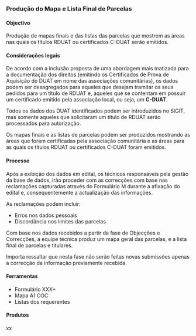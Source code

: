 ### Produção do Mapa e Lista Final de Parcelas

#### Objectivo

Produção de mapas finais e das listas das parcelas que mostrem as áreas nas quais os títulos RDUAT ou certificados C-DUAT serão emitidos.

#### Considerações legais

De acordo com a inclusão proposta de uma abordagem mais matizada para a documentação dos direitos \(emitindo os Certificados de Prova de Aquisição do DUAT em nome das associações comunitárias\), os dados podem ser desagregados para aqueles que desejam tramitar os seus pedidos para um título de RDUAT e, aqueles que se contentam em possuir um certificado emitido pela associação local, ou seja, um **C-DUAT**. 

Todos os dados dos DUAT identificados podem ser introduzidos no SiGIT, mas somente aqueles que solicitaram um título de RDUAT serão processados para autorização.

Os mapas finais e as listas de parcelas podem ser produzidos mostrando as áreas que foram certificadas pela associação comunitária e as áreas para as quais os títulos RDUAT ou certificados C-DUAT foram emitidos.

#### Processo

Após a exibição dos dados em edital, os técnicos responsáveis pela gestão da base de dados, irão proceder com as correcções com base nas reclamações capturadas através do Formulário M durante a afixação do edital e, consequentemente a actualização das informações.

As reclamações podem incluir:

* Erros nos dados pessoais 
* Discordância nos limites das parcelas

Com base nos dados recebidos a partir da fase de Objecções e Correcções, a equipe técnica produz um mapa geral das parcelas, e a lista final de parcelas e titulares. 

Importa ressaltar que nesta fase não serão feitas novas submissões apenas a correcção da informação previamente recebida.

#### Ferramentas

* Formulário XXX+
* Mapa A1 COC
* Listas dos requerentes

#### Produtos

xx

### 



